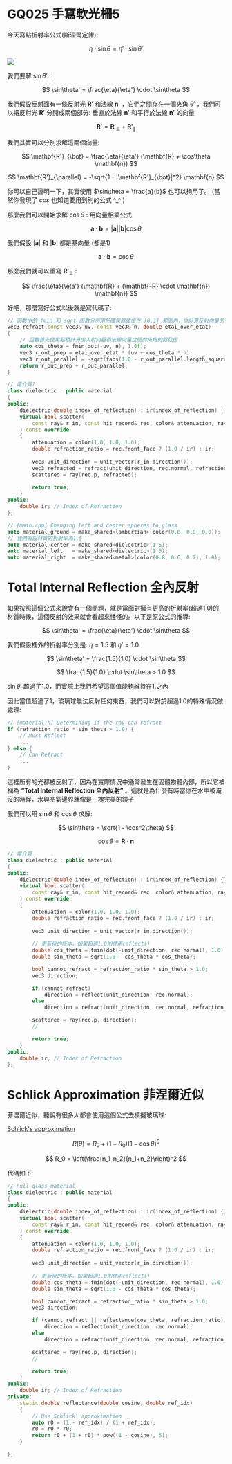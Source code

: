 # GQ025 手寫軟光柵5
今天寫點折射率公式(斯涅爾定律):

$$
\eta \cdot \sin\theta = \eta' \cdot \sin\theta'
$$

![](pic/fig-1.13-refraction.jpg)

我們要解 $\sin\theta'$ :

$$
\sin\theta' = \frac{\eta}{\eta'} \cdot \sin\theta
$$

我們假設反射面有一條反射光 $\mathbf{R'}$ 和法線 $\mathbf{n'}$ ，它們之間存在一個夾角 $\theta'$ ，我們可以把反射光 $\mathbf{R'}$ 分開成兩個部分: 垂直於法線 $\mathbf{n'}$ 和平行於法線 $\mathbf{n'}$ 的向量

$$
\mathbf{R'} = \mathbf{R'}_{\bot} + \mathbf{R'}_{\parallel}
$$

我們其實可以分別求解這兩個向量:

$$
\mathbf{R'}_{\bot} = \frac{\eta}{\eta'} (\mathbf{R} + \cos\theta \mathbf{n})
$$

$$
\mathbf{R'}_{\parallel} = -\sqrt{1 - |\mathbf{R'}_{\bot}|^2} \mathbf{n}
$$

你可以自己證明一下，其實使用 $\sin\theta = \frac{a}{b}$ 也可以夠用了。 (當然你發現了 $cos$ 也知道要用到別的公式 ^_^ )

那麼我們可以開始求解 $\cos\theta$ : 用向量相乘公式

$$
\mathbf{a} \cdot \mathbf{b} = |\mathbf{a}| |\mathbf{b}| \cos\theta
$$

我們假設 $|\mathbf{a}|$ 和 $|\mathbf{b}|$ 都是基向量 (都是1)

$$
\mathbf{a} \cdot \mathbf{b} = \cos\theta
$$

那麼我們就可以重寫 $\mathbf{R'}_{\bot}$ : 

$$
\frac{\eta}{\eta'} (\mathbf{R} + (\mathbf{-R} \cdot \mathbf{n}) \mathbf{n})
$$

好吧，那麼寫好公式以後就是寫代碼了:

```c++
// 函數中的 fmin 和 sqrt 函數分別用於確保餘弦值在 [0,1] 範圍內，併計算反射向量的水平分量的長度。
vec3 refract(const vec3& uv, const vec3& n, double etai_over_etat)
{
    // 函數首先使用點積計算出入射向量和法線向量之間的夾角的餘弦值
	auto cos_theta = fmin(dot(-uv, n), 1.0f);
	vec3 r_out_prep = etai_over_etat * (uv + cos_theta * n);
	vec3 r_out_parallel = -sqrt(fabs(1.0 - r_out_parallel.length_squared())) * n;
	return r_out_prep + r_out_parallel;
}
```

```c++
// 電介質?
class dielectric : public material
{
public:
    dielectric(double index_of_reflection) : ir(index_of_reflection) {}
    virtual bool scatter(
        const ray& r_in, const hit_record& rec, color& attenuation, ray& scattered
    ) const override
    {
        attenuation = color(1.0, 1.0, 1.0);
        double refraction_ratio = rec.front_face ? (1.0 / ir) : ir;
        
        vec3 unit_direction = unit_vector(r_in.direction());
        vec3 refracted = refract(unit_direction, rec.normal, refraction_ratio);
        scattered = ray(rec.p, refracted);

        return true;
    }
public:
    double ir; // Index of Refraction
};
```

```c++
// [main.cpp] Changing left and center spheres to glass
auto material_ground = make_shared<lambertian>(color(0.8, 0.8, 0.0));
// 我們假設材質的折射率為1.5
auto material_center = make_shared<dielectric>(1.5);
auto material_left   = make_shared<dielectric>(1.5);
auto material_right  = make_shared<metal>(color(0.8, 0.6, 0.2), 1.0);
```

# Total Internal Reflection 全內反射

如果按照這個公式來說會有一個問題，就是當面對擁有更高的折射率(超過1.0)的材質時候，這個反射的效果就會看起來怪怪的。以下是原公式的推導:

$$
\sin\theta' = \frac{\eta}{\eta'} \cdot \sin\theta
$$

我們假設裡外的折射率分別是: $\eta = 1.5$ 和 $\eta' = 1.0$

$$
\sin\theta' = \frac{1.5}{1.0} \cdot \sin\theta
$$

$$
\frac{1.5}{1.0} \cdot \sin\theta > 1.0
$$

$\sin\theta'$ 超過了1.0，而實際上我們希望這個值能夠維持在1.之內

因此當值超過了1，玻璃球無法反射任何東西，我們可以對於超過1.0的特殊情況做處理:

```c++
// [material.h] Determining if the ray can refract
if (refraction_ratio * sin_theta > 1.0) {
    // Must Reflect
    ...
} else {
    // Can Refract
    ...
}
```

這裡所有的光都被反射了，因為在實際情況中通常發生在固體物體內部，所以它被稱為 __“Total Internal Reflection 全內反射”__ 。這就是為什麼有時當你在水中被淹沒的時候，水與空氣邊界就像是一塊完美的鏡子

我們可以用 $\sin\theta$ 和 $\cos\theta$ 求解: 

$$
\sin\theta  = \sqrt{1 - \cos^2\theta}
$$

$$
\cos\theta = \mathbf{R} \cdot \mathbf{n}
$$


```c++
// 電介質
class dielectric : public material
{
public:
    dielectric(double index_of_reflection) : ir(index_of_reflection) {}
    virtual bool scatter(
        const ray& r_in, const hit_record& rec, color& attenuation, ray& scattered
    ) const override
    {
        attenuation = color(1.0, 1.0, 1.0);
        double refraction_ratio = rec.front_face ? (1.0 / ir) : ir;
        
        vec3 unit_direction = unit_vector(r_in.direction());
        
        // 更新後的版本，如果超過1.0則使用reflect()
        double cos_theta = fmin(dot(-unit_direction, rec.normal), 1.0);
        double sin_theta = sqrt(1.0 - cos_theta * cos_theta);

        bool cannot_refract = refraction_ratio * sin_theta > 1.0;
        vec3 direction;

        if (cannot_refract)
            direction = reflect(unit_direction, rec.normal);
        else
            direction = refract(unit_direction, rec.normal, refraction_ratio);

        scattered = ray(rec.p, direction);
        //

        return true;
    }
public:
    double ir; // Index of Refraction
};
```

# Schlick Approximation 菲涅爾近似
菲涅爾近似，聽說有很多人都會使用這個公式去模擬玻璃球:

[Schlick's approximation](ttps://en.wikipedia.org/wiki/Schlick's_approximation)

$$
R(\theta) = R_0 + (1 - R_0)(1 - \cos \theta)^5
$$

$$
R_0 = \left(\frac{n_1-n_2}{n_1+n_2}\right)^2
$$

代碼如下:

```c++
// Full glass material
class dielectric : public material
{
public:
    dielectric(double index_of_reflection) : ir(index_of_reflection) {}
    virtual bool scatter(
        const ray& r_in, const hit_record& rec, color& attenuation, ray& scattered
    ) const override
    {
        attenuation = color(1.0, 1.0, 1.0);
        double refraction_ratio = rec.front_face ? (1.0 / ir) : ir;
        
        vec3 unit_direction = unit_vector(r_in.direction());
        
        // 更新後的版本，如果超過1.0則使用reflect()
        double cos_theta = fmin(dot(-unit_direction, rec.normal), 1.0);
        double sin_theta = sqrt(1.0 - cos_theta * cos_theta);

        bool cannot_refract = refraction_ratio * sin_theta > 1.0;
        vec3 direction;

        if (cannot_refract || reflectance(cos_theta, refraction_ratio) > random_double())
            direction = reflect(unit_direction, rec.normal);
        else
            direction = refract(unit_direction, rec.normal, refraction_ratio);

        scattered = ray(rec.p, direction);
        //

        return true;
    }
public:
    double ir; // Index of Refraction
private:
    static double reflectance(double cosine, double ref_idx)
    {
        // Use Schlick' approximation
        auto r0 = (1 - ref_idx) / (1 + ref_idx);
        r0 = r0 * r0;
        return r0 + (1 + r0) * pow((1 - cosine), 5);
    }

};
```